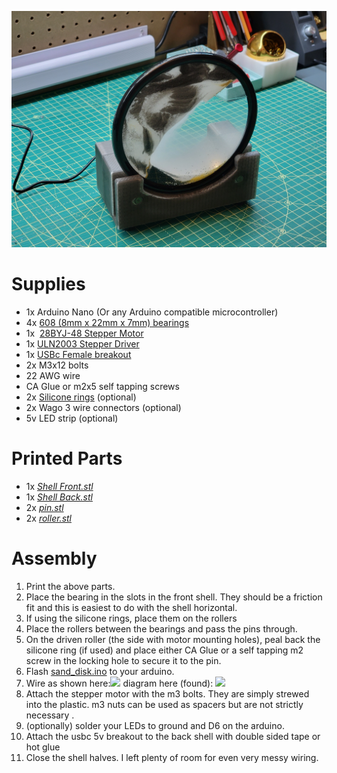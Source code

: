 ![](https://github.com/wingfieldjeff/sand_turner/blob/main/images/sand_turner.jpg)
# Supplies
-  1x Arduino Nano (Or any Arduino compatible microcontroller)
-  4x [608 (8mm x 22mm x 7mm) bearings](https://www.amazon.com/%EF%BC%BB10-Pack%EF%BC%BD-608-Ball-Bearings/dp/B08XVFSZTF?crid=18RL5GU4B9PTV&dib=eyJ2IjoiMSJ9.cDCFSSZO25t7JZQqLsFiI4dI0ch9in_r_OramH59qAMDkM7iz472v4pCSNwHxceKOlWN6lrhS-S3-c7zDlWrzALVI8nVhPOd6Fa7yleE2Vdofb463KyvANPwt1lPdTnG6uYLQ-TWrz4YTMHC9Cw7WXNmF9wLj0HDfWaJCWHdM_h3HKbwu2uW6kkAq0ciH7CSyEwkodNRCZ4lFlgkRi-Qe2x5uM8qYUpilbw3_zqmPFk.7qmof2PuQ6S6J2oQgvPp_-Io_poqOTDvoRdeU5JWmds&dib_tag=se&keywords=bearings&qid=1740413160&sprefix=bearingf%2Caps%2C151&sr=8-11&th=1)
-  1x  [28BYJ-48 Stepper Motor](https://www.amazon.com/ELEGOO-28BYJ-48-ULN2003-Stepper-Arduino/dp/B01CP18J4A?crid=2ELA3TY34RIJK&dib=eyJ2IjoiMSJ9.6bwZgnYtcN_NH0492YUVI0YuwQASAQpiRezWZMpccTs6E90iUkInCfoSVWh9slRMTybzi_XU6aC-7NHUmJrIhy7P4vslPeScOM04TV8BCAoRL4q_keTYwpyv_RV1yoCVIjH4EqDFLPiv1qkgfSJsvyFHVajqPetA9HQChSZqDDBaCl9LtIX6Rzv7nynXy1wRR0Fc4DeAqEjz8CbCV3WWdFYQu1t5gec_ZYzX06L9kcU.bmW1JHCv_KybTVJHVBBSQ9g1H2hp9jqPmkZiaO5DmBg&dib_tag=se&keywords=stepper+motor&qid=1740411662&sprefix=stepper+%2Caps%2C166&sr=8-4)
-  1x  [ULN2003 Stepper Driver](https://www.amazon.com/ELEGOO-28BYJ-48-ULN2003-Stepper-Arduino/dp/B01CP18J4A?crid=2ELA3TY34RIJK&dib=eyJ2IjoiMSJ9.6bwZgnYtcN_NH0492YUVI0YuwQASAQpiRezWZMpccTs6E90iUkInCfoSVWh9slRMTybzi_XU6aC-7NHUmJrIhy7P4vslPeScOM04TV8BCAoRL4q_keTYwpyv_RV1yoCVIjH4EqDFLPiv1qkgfSJsvyFHVajqPetA9HQChSZqDDBaCl9LtIX6Rzv7nynXy1wRR0Fc4DeAqEjz8CbCV3WWdFYQu1t5gec_ZYzX06L9kcU.bmW1JHCv_KybTVJHVBBSQ9g1H2hp9jqPmkZiaO5DmBg&dib_tag=se&keywords=stepper+motor&qid=1740411662&sprefix=stepper+%2Caps%2C166&sr=8-4)
-  1x [USBc Female breakout](https://www.amazon.com/Cermant-Breakout-Serial-Connector-Converter/dp/B0CB2VFJ54?crid=HJYWZ321WYWR&dib=eyJ2IjoiMSJ9.V0VvXGB7bPvgM5eOvKUKrYrQ3DMt2lLP7Pa90M8P7QJI9kfU41Muc_pVcJa6PD33tKB-VqXPe3JEiv7mBBosScBQvw0dK7O_nELsT5-RWEH9yMfB2Tlk-f_SlEb563x3Y8Pefhap1BKGiSsEoczuQD_4voyyVRv7lTVhB0DvycwEOw9bnQwHjtlSDciHNPBY6JutgLA-3Y6kUFqyXXaGagM_rVnADJKejgcCQZRmvD8.6PyCiYcuWt2o-6cAf5jU_VWyrftBI-6JRuuEgae9zQM&dib_tag=se&keywords=usb+breakout+board&qid=1740411875&sprefix=usbc+break%2Caps%2C159&sr=8-13)
-  2x M3x12 bolts
-  22 AWG wire
-  CA Glue or m2x5 self tapping screws
-  2x [Silicone rings](https://www.amazon.com/dp/B06XC41JJW?ref_=ppx_hzsearch_conn_dt_b_fed_asin_title_4&th=1) (optional)
-  2x Wago 3 wire connectors (optional) 
-  5v LED strip (optional)
# Printed Parts
- 1x [*Shell Front.stl*](https://github.com/wingfieldjeff/sand_turner/blob/main/cad/Shell%20Front.stl)
- 1x [*Shell Back.stl*](https://github.com/wingfieldjeff/sand_turner/blob/main/cad/Shell%20Back.stl)
- 2x [*pin.stl*](https://github.com/wingfieldjeff/sand_turner/blob/main/cad/pin.stl)
- 2x [*roller.stl*](https://github.com/wingfieldjeff/sand_turner/blob/main/cad/roller.stl)
# Assembly 
1. Print the above parts.
2. Place the bearing in the slots in the front shell. They should be a friction fit and this is easiest to do with the shell horizontal.
3. If using the silicone rings, place them on the rollers
4. Place the rollers between the bearings and pass the pins through.
5. On the driven roller (the side with motor mounting holes), peal back the silicone ring (if used) and place either CA Glue or a self tapping m2 screw in the locking hole to secure it to the pin.
6. Flash [sand_disk.ino](https://github.com/wingfieldjeff/sand_turner/blob/main/sand_disk.ino) to your arduino.
7. Wire as shown here:![](https://github.com/wingfieldjeff/sand_turner/blob/main/images/wiring.jpg) diagram here (found): ![](https://newbiely.com/images/tutorial/arduino-nano-uln2003-28byj-48-stepper-wiring-diagram.jpg)
8. Attach the stepper motor with the m3 bolts. They are simply strewed into the plastic. m3 nuts can be used as spacers but are not strictly necessary .
9. (optionally) solder your LEDs to ground and D6 on the arduino.
10. Attach the usbc 5v breakout to the back shell with double sided tape or hot glue
11. Close the shell halves. I left plenty of room for even very messy wiring.
     
